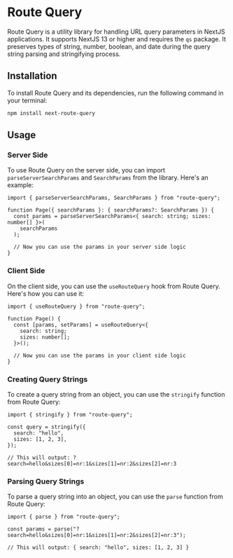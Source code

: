 # Route Query

Route Query is a utility library for handling URL query parameters in NextJS applications. It supports NextJS 13 or higher and requires the `qs` package. It preserves types of string, number, boolean, and date during the query string parsing and stringifying process.

## Installation

To install Route Query and its dependencies, run the following command in your terminal:

```bash
npm install next-route-query
```

## Usage

### Server Side

To use Route Query on the server side, you can import `parseServerSearchParams` and `SearchParams` from the library. Here's an example:

```tsx
import { parseServerSearchParams, SearchParams } from "route-query";

function Page({ searchParams }: { searchParams?: SearchParams }) {
  const params = parseServerSearchParams<{ search: string; sizes: number[] }>(
    searchParams
  );

  // Now you can use the params in your server side logic
}
```

### Client Side

On the client side, you can use the `useRouteQuery` hook from Route Query. Here's how you can use it:

```tsx
import { useRouteQuery } from "route-query";

function Page() {
  const [params, setParams] = useRouteQuery<{
    search: string;
    sizes: number[];
  }>();

  // Now you can use the params in your client side logic
}
```

### Creating Query Strings

To create a query string from an object, you can use the `stringify` function from Route Query:

```tsx
import { stringify } from "route-query";

const query = stringify({
  search: "hello",
  sizes: [1, 2, 3],
});

// This will output: ?search=hello&sizes[0]=nr:1&sizes[1]=nr:2&sizes[2]=nr:3
```

### Parsing Query Strings

To parse a query string into an object, you can use the `parse` function from Route Query:

```tsx
import { parse } from "route-query";

const params = parse("?search=hello&sizes[0]=nr:1&sizes[1]=nr:2&sizes[2]=nr:3");

// This will output: { search: "hello", sizes: [1, 2, 3] }
```
